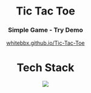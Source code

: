 <h1 align="center"> Tic Tac Toe </h1>
<h3 align="center"> Simple Game - Try Demo </h3>
<a href="https://whitebbx.github.io/Tic-Tac-Toe/">
    <p align="center"> whitebbx.github.io/Tic-Tac-Toe </p>
</a>
<h1 align="center"> Tech Stack </h1>
<p align="center"><img src="https://skillicons.dev/icons?i=html,css,js" /></p>


